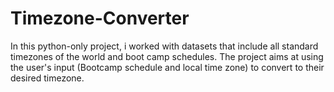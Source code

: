 # Timezone-Converter
In this python-only project, i worked with datasets that include all standard timezones of the world and boot camp schedules. The project aims at using the user's input (Bootcamp schedule and local time zone) to convert to their desired timezone. 
